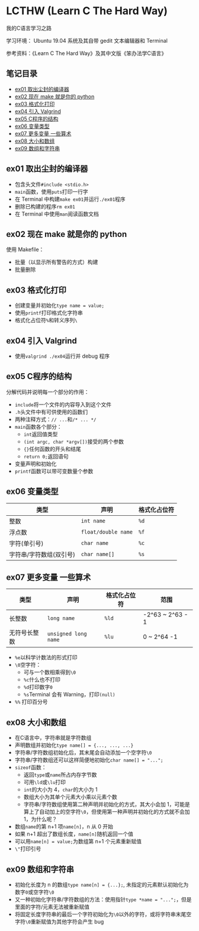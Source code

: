 # LCTHW (Learn C The Hard Way)

我的C语言学习之路

学习环境： Ubuntu 19.04 系统及其自带 gedit 文本编辑器和 Terminal

参考资料：《Learn C The Hard Way》及其中文版《笨办法学C语言》

## 笔记目录

- [ex01 取出尘封的编译器](#ex01-取出尘封的编译器)
- [ex02 现在 make 就是你的 python](#ex02-现在-make-就是你的-python)
- [ex03 格式化打印](#ex03-格式化打印)
- [ex04 引入 Valgrind](#ex04-引入-Valgrind)
- [ex05 C程序的结构](#ex05-C程序的结构)
- [ex06 变量类型](#ex06-变量类型)
- [ex07 更多变量 一些算术](#ex07-更多变量-一些算术)
- [ex08 大小和数组](#ex08-大小和数组)
- [ex09 数组和字符串](#ex09-数组和字符串)

## ex01 取出尘封的编译器

- 包含头文件`#include <stdio.h>`
- `main`函数，使用`puts`打印一行字
- 在 Terminal 中构建`make ex01`并运行`./ex01`程序
- 删除已构建的程序`rm ex01`
- 在 Terminal 中使用`man`阅读函数文档

## ex02 现在 make 就是你的 python

使用 Makefile：
- 批量（以显示所有警告的方式）构建
- 批量删除

## ex03 格式化打印

- 创建变量并初始化`type name = value;`
- 使用`printf`打印格式化字符串
- 格式化占位符`%`和转义序列`\`

## ex04 引入 Valgrind

- 使用`valgrind ./ex04`运行并 debug 程序

## ex05 C程序的结构

分解代码并说明每一个部分的作用：
- `include`将一个文件的内容导入到这个文件
- `.h`头文件中有可供使用的函数们
- 两种注释方式：`// ...`和`/* ... */`
- `main`函数各个部分：
	- `int`返回值类型
	- `(int argc, char *argv[])`接受的两个参数
	- `{}`任何函数的开头和结尾
	- `return 0;`返回语句
- 变量声明和初始化
- `printf`函数可以带可变数量个参数

## ex06 变量类型

| 类型 | 声明 | 格式化占位符 |
| --- | --- | --- |
| 整数 | `int name` | `%d` |
| 浮点数 | `float/double name` | `%f` |
| 字符(单引号) | `char name` | `%c` |
| 字符串/字符数组(双引号) | `char name[]` | `%s` |

## ex07 更多变量 一些算术

| 类型 | 声明 | 格式化占位符 | 范围 |
| --- | --- | --- | --- |
| 长整数 | `long name` | `%ld` | -2^63 ~ 2^63 - 1 |
| 无符号长整数 | `unsigned long name` | `%lu` | 0 ~ 2^64 -1 |

- `%e`以科学计数法的形式打印
- `\0`空字符：
	- 可与一个数相乘得到`\0`
	- `%c`什么也不打印
	- `%d`打印数字`0`
	- `%s`Terminal 会有 Warning，打印`(null)`
- `%%` 打印百分号

## ex08 大小和数组

- 在C语言中，字符串就是字符数组
- 声明数组并初始化`type name[] = {..., ..., ...}`
- 字符串/字符数组初始化后，其末尾会自动添加一个空字符`\0`
- 字符串/字符数组还可以这样简便地初始化`char name[] = "...";`
- `sizeof`函数：
	- 返回`type`或`name`所占内存字节数
	- 可用`\ld`或`\lu`打印
	- `int`的大小为 4，`char`的大小为 1
	- 数组大小为其单个元素大小乘以元素个数
	- 字符串/字符数组使用第二种声明并初始化的方式，其大小会加 1，可能是算上了自动加上的空字符`\0`，但使用第一种声明并初始化的方式就不会加 1，为什么呢？
- 数组`name`的第 n+1 项`name[n]`，n 从 0 开始
- 如果 n+1 超出了数组长度，`name[n]`随机返回一个值
- 可以用`name[n] = value;`为数组第 n+1 个元素重新赋值
- `\"`打印引号

## ex09 数组和字符串

- 初始化长度为 n 的数组`type name[n] = {...};`, 未指定的元素默认初始化为数字`0`或空字符`\0`
- 又一种初始化字符串/字符数组的方法：使用指针`type *name = "...";`，但是里面的字符/元素无法被重新赋值
- 将固定长度字符串的最后一个字符初始化为`\0`以外的字符，或将字符串末尾空字符`\0`重新赋值为其他字符会产生 bug
